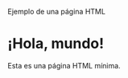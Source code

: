 Ejemplo de una página HTML
<!DOCTYPE html>
<html lang="es">
<head>
  <meta charset="UTF-8">
  <title>Página mínima</title>
</head>
<body>
  <h1>¡Hola, mundo!</h1>
  <p>Esta es una página HTML mínima.</p>
</body>
</html>

